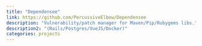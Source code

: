```yaml
---
title: "Dependensee"
link: https://github.com/PercussiveElbow/Dependensee
description: "Vulnerability/patch manager for Maven/Pip/Rubygems libs."
description2: "(Rails/Postgres/VueJS/Docker)"
categories: projects
---
```


